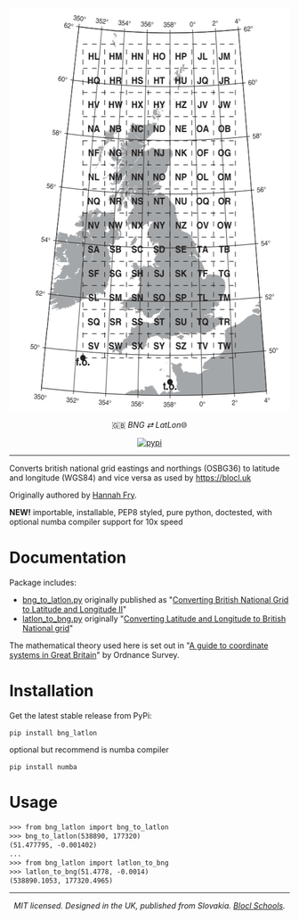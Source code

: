 <p align="center"><img src="https://raw.githubusercontent.com/fmalina/blocl-bnglatlon/main/gb.png" width="557" height="724"></p>
<p align="center">🇬🇧 <em>BNG ⇄ LatLon</em>🌐</p>
<p align="center"><a href="https://pypi.org/project/bng-latlon/"><img alt="pypi" src="https://img.shields.io/pypi/v/bng-latlon.svg"></a></p>

---

Converts british national grid eastings and northings (OSBG36) to
latitude and longitude (WGS84) and vice versa as used by
<https://blocl.uk>

Originally authored by [Hannah Fry](http://www.hannahfry.co.uk/).

**NEW!** importable, installable, PEP8 styled, pure python, doctested,
with optional numba compiler support for 10x speed

Documentation
=============

Package includes:

-   [bng\_to\_latlon.py](https://github.com/fmalina/bng_latlon/blob/master/bng_latlon/bng_to_latlon.py)
    originally published as \"[Converting British National Grid to
    Latitude and Longitude
    II](https://web.archive.org/web/20170211043005/http://www.hannahfry.co.uk/blog/2012/02/01/converting-british-national-grid-to-latitude-and-longitude-ii)\"
-   [latlon\_to\_bng.py](https://github.com/fmalina/bng_latlon/blob/master/bng_latlon/latlon_to_bng.py)
    originally \"[Converting Latitude and Longitude to British National
    grid](https://web.archive.org/web/20170212042531/http://www.hannahfry.co.uk/blog/2012/02/01/converting-latitude-and-longitude-to-british-national-grid)\"

The mathematical theory used here is set out in \"[A guide to coordinate
systems in Great
Britain](https://www.ordnancesurvey.co.uk/documents/resources/guide-coordinate-systems-great-britain.pdf)\"
by Ordnance Survey.

Installation
============

Get the latest stable release from PyPi:

    pip install bng_latlon

optional but recommend is numba compiler

    pip install numba

Usage
=====

    >>> from bng_latlon import bng_to_latlon
    >>> bng_to_latlon(538890, 177320)
    (51.477795, -0.001402)
    ...
    >>> from bng_latlon import latlon_to_bng
    >>> latlon_to_bng(51.4778, -0.0014)
    (538890.1053, 177320.4965)

---

<p align="center"><em>MIT licensed. Designed in the UK, published from Slovakia. <a href="https://blocl.uk/schools/">Blocl Schools</a>.</em></p>
